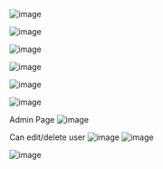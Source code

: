 ![image](https://github.com/SunitraS/Simple-Reserve-Table-Website/assets/160318101/dcc256e0-6bf8-4792-b9a9-5515ef6d7bc8)

![image](https://github.com/SunitraS/Simple-Reserve-Table-Website/assets/160318101/5e91d32d-b4bc-4f61-89d8-f083ce055584)

![image](https://github.com/SunitraS/Simple-Reserve-Table-Website/assets/160318101/77215fcc-1b83-4a59-99fb-aa9fc94d8ae0)


![image](https://github.com/SunitraS/Simple-Reserve-Table-Website/assets/160318101/234aad50-d7af-44f6-b86b-e9ec7126e924)


![image](https://github.com/SunitraS/Simple-Reserve-Table-Website/assets/160318101/48ab5c87-a359-40e3-9cbf-a423da5908a8)


![image](https://github.com/SunitraS/Simple-Reserve-Table-Website/assets/160318101/1294ecc9-9eac-42c6-b9a9-ffe1b946139a)


Admin Page
![image](https://github.com/SunitraS/Simple-Reserve-Table-Website/assets/160318101/7fcadd57-048b-4584-87e1-450b21fd512e)

Can edit/delete user
![image](https://github.com/SunitraS/Simple-Reserve-Table-Website/assets/160318101/7817e336-07fb-449d-91ba-a00cc4b1b355)
![image](https://github.com/SunitraS/Simple-Reserve-Table-Website/assets/160318101/51ccec90-ed5a-4d5d-b454-a5c2d1aeb0ba)


![image](https://github.com/SunitraS/Simple-Reserve-Table-Website/assets/160318101/18d79745-e455-4727-9eb5-1668831fd289)
